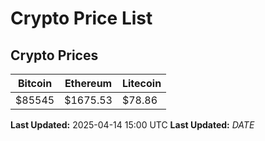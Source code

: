 # Crypto Price List

## Crypto Prices
| Bitcoin | Ethereum | Litecoin |
| ------- | -------- | -------- |
| $85545 | $1675.53 | $78.86 |
**Last Updated:** 2025-04-14 15:00 UTC
**Last Updated:** $DATE$
